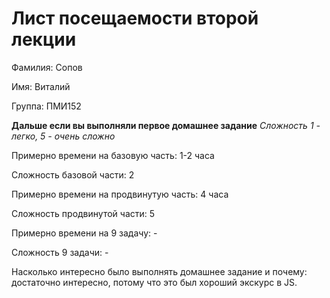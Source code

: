 # Лист посещаемости второй лекции

Фамилия: Сопов

Имя: Виталий

Группа: ПМИ152

**Дальше если вы выполняли первое домашнее задание**
*Сложность 1 - легко, 5 - очень сложно*

Примерно времени на базовую часть: 1-2 часа

Сложность базовой части: 2

Примерно времени на продвинутую часть: 4 часа

Сложность продвинутой части: 5

Примерно времени на 9 задачу: - 

Сложность 9 задачи: - 

Насколько интересно было выполнять домашнее задание и почему: достаточно интересно, потому что это был хороший экскурс в JS.
